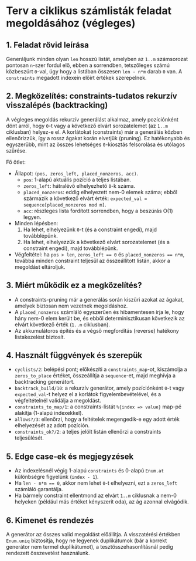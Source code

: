 # Terv a ciklikus számlisták feladat megoldásához (végleges)

## 1. Feladat rövid leírása

Generáljunk minden olyan `len` hosszú listát, amelyben az `1..m` számsorozat pontosan `n`-szer fordul elő, ebben a sorrendben, tetszőleges számú közbeszúrt `0`-val, úgy hogy a listában összesen `len - n*m` darab `0` van. A `constraints` megadott indexein előírt értékek szerepelnek.

## 2. Megközelítés: constraints-tudatos rekurzív visszalépés (backtracking)

A végleges megoldás rekurzív generálást alkalmaz, amely pozíciónként dönt arról, hogy `0`-t vagy a következő elvárt sorozatelemet (az `1..m` ciklusban) helyez-e el. A korlátokat (constraints) már a generálás közben ellenőrizzük, így a rossz ágakat korán elvetjük (pruning). Ez hatékonyabb és egyszerűbb, mint az összes lehetséges `0`-kiosztás felsorolása és utólagos szűrése.

Fő ötlet:
- Állapot: `(pos, zeros_left, placed_nonzeros, acc)`.
  - `pos`: 1-alapú aktuális pozíció a teljes listában.
  - `zeros_left`: hátralévő elhelyezhető `0`-k száma.
  - `placed_nonzeros`: eddig elhelyezett nem-0 elemek száma; ebből származik a következő elvárt érték: `expected_val = sequence[placed_nonzeros mod m]`.
  - `acc`: részleges lista fordított sorrendben, hogy a beszúrás O(1) legyen.
- Minden lépésben:
  1. Ha lehet, elhelyezünk `0`-t (és a constraint engedi), majd továbblépünk.
  2. Ha lehet, elhelyezzük a következő elvárt sorozatelemet (és a constraint engedi), majd továbblépünk.
- Végfeltétel: ha `pos > len`, `zeros_left == 0` és `placed_nonzeros == n*m`, továbbá minden constraint teljesül az összeállított listán, akkor a megoldást eltároljuk.

## 3. Miért működik ez a megközelítés?

- A constraints-pruning már a generálás során kiszűri azokat az ágakat, amelyek biztosan nem vezetnek megoldáshoz.
- A `placed_nonzeros` számláló egyszerűen és hibamentesen írja le, hogy hány nem-0 elem került be, és ebből determinisztikusan következik az elvárt következő érték (`1..m` ciklusban).
- Az akkumulátoros építés és a végső megfordítás (reverse) hatékony listakezelést biztosít.

## 4. Használt függvények és szerepük

- `cyclists/2`: belépési pont; előkészíti a `constraints_map`-ot, kiszámolja a `zeros_to_place` értéket, összeállítja a `sequence`-et, majd meghívja a backtracking generátort.
- `backtrack_build/10`: a rekurzív generátor, amely pozíciónként `0`-t vagy `expected_val`-t helyez el a korlátok figyelembevételével, és a végfeltételnél validálja a megoldást.
- `constraints_to_map/1`: a constraints-listát `%{index => value}` map-pé alakítja (1-alapú indexekkel).
- `allows?/3`: ellenőrzi, hogy a feltételek megengedik-e egy adott érték elhelyezését az adott pozíción.
- `constraints_ok?/2`: a teljes jelölt listán ellenőrzi a constraints teljesülését.

## 5. Edge case-ek és megjegyzések

- Az indexelésnél végig 1-alapú `constraints` és 0-alapú `Enum.at` különbségre figyelünk (`index - 1`).
- Ha `len - n*m == 0`, akkor nem lehet `0`-t elhelyezni, ezt a `zeros_left` számláló garantálja.
- Ha bármely constraint ellentmond az elvárt `1..m` ciklusnak a nem-0 helyeken (például más értéket kényszerít oda), az ág azonnal elvágódik.

## 6. Kimenet és rendezés

A generátor az összes valid megoldást előállítja. A visszatérési értékben `Enum.uniq` biztosítja, hogy ne legyenek duplikátumok (bár a korrekt generátor nem termel duplikátumot), a tesztösszehasonlításnál pedig rendezett összevetést használunk.

